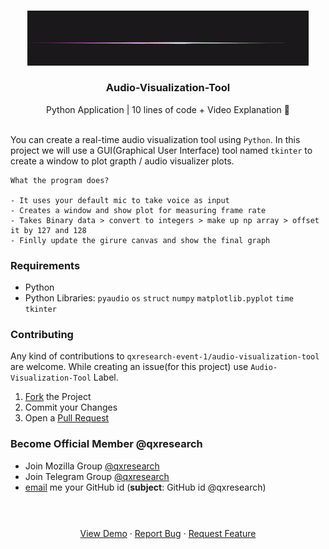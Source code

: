  <br />
<p align="center">
  <a href="https://github.com/othneildrew/Best-README-Template">
    <img width="450px" src="https://github.com/xiaowuc2/xiaowuc2/blob/master/source/qxr/gk.gif" alt="Logo">
  </a>

  <h3 align="center">Audio-Visualization-Tool</h3>

  <p align="center">
    Python Application | 10 lines of code + Video Explanation 🧭
    <br>
    <br />
  </p>
</p>

You can create a real-time audio visualization tool using `Python`. In this project we will use a GUI(Graphical User Interface) tool named `tkinter` to create a window to plot grapth / audio visualizer plots.
```
What the program does? 

- It uses your default mic to take voice as input
- Creates a window and show plot for measuring frame rate
- Takes Binary data > convert to integers > make up np array > offset it by 127 and 128
- Finlly update the girure canvas and show the final graph
``` 
### Requirements

* Python
* Python Libraries: `pyaudio` `os` `struct` `numpy` `matplotlib.pyplot` `time` `tkinter`

### Contributing

Any kind of contributions to `qxresearch-event-1/audio-visualization-tool` are welcome. While creating an issue(for this project) use `Audio-Visualization-Tool` Label.

1. [Fork](https://github.com/qxresearch/qxresearch-event-1/fork) the Project
2. Commit your Changes
3. Open a [Pull Request](https://github.com/qxresearch/qxresearch-event-1/pulls)

### Become Official Member @qxresearch

* Join Mozilla Group [@qxresearch](https://community.mozilla.org/en/groups/qx-research/)
* Join Telegram Group [@qxresearch](https://t.me/qxresearch)
* <a href = "mailto: rohitmandal814566@gmail.com">email</a> me your GitHub id (**subject**: GitHub id @qxresearch)


<h3 align="center"></h3>

  <p align="center">
    <br>
    <br/>
    <a href="https://www.youtube.com/channel/UCX7oe66V8zyFpAJyMfPL9VA">View Demo</a>
    ·
    <a href="https://github.com/qxresearch/qxresearch-event-1/issues">Report Bug</a>
    ·
    <a href="https://github.com/qxresearch/qxresearch-event-1/issues">Request Feature</a>
    <br>
    <br />
  </p>
</p>
